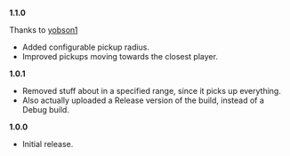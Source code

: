 
**1.1.0**

Thanks to [yobson1](https://github.com/yobson1)

- Added configurable pickup radius.
- Improved pickups moving towards the closest player.

**1.0.1**
- Removed stuff about in a specified range, since it picks up everything. 
- Also actually uploaded a Release version of the build, instead of a Debug build.

**1.0.0**
- Initial release.